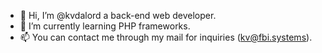   - 👋 Hi, I’m @kvdalord a back-end web developer.
  - 🌱 I’m currently learning PHP frameworks.
  - 📫 You can contact me through my mail for inquiries (kv@fbi.systems).
